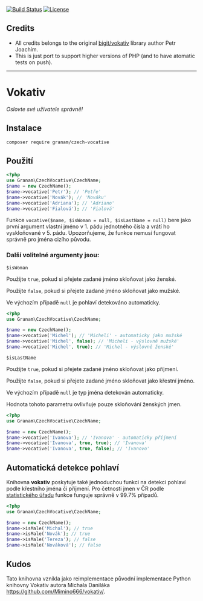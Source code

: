 [![Build Status](https://travis-ci.org/jaroslavtyc/granam-czech-vocative.svg?branch=master)](https://travis-ci.org/jaroslavtyc/granam-czech-vocative)
[![License](https://poser.pugx.org/granam/czech-vocative/license)](https://packagist.org/packages/granam/czech-vocative)


## Credits
 - All credits belongs to the original [bigit/vokativ](https://bitbucket.org/bigit/vokativ.git) library author Petr Joachim.
 - This is just port to support higher versions of PHP (and to have atomatic tests on push).
 
 ---

# Vokativ

*Oslovte své uživatele správně!*


## Instalace

```bash
composer require granam/czech-vocative
```

## Použití

```php
<?php
use Granam\CzechVocative\CzechName;
$name = new CzechName();
$name->vocative('Petr'); // 'Petře'
$name->vocative('Novák'); // 'Nováku'
$name->vocative('Adriana');	// 'Adriano'
$name->vocative('Fialová');	// 'Fialová'
```

Funkce `vocative($name, $isWoman = null, $isLastName = null)` bere jako první argument vlastní jméno v 1. pádu jednotného čísla a vrátí ho vyskloňované v 5. pádu.
Upozorňujeme, že funkce nemusí fungovat správně pro jména cizího původu.

### Další volitelné argumenty jsou:

`$isWoman`

Použijte `true`, pokud si přejete zadané jméno skloňovat jako ženské.

Použijte `false`, pokud si přejete zadané jméno skloňovat jako mužské.

Ve výchozím případě `null` je pohlaví detekováno automaticky.

```php
<?php
use Granam\CzechVocative\CzechName;

$name = new CzechName();
$name->vocative('Michel'); // 'Micheli' - automaticky jako mužské
$name->vocative('Michel', false); // 'Micheli - výslovně mužské'
$name->vocative('Michel', true); // 'Michel - výslovně ženské'
```

`$isLastName`

Použijte `true`, pokud si přejete zadané jméno skloňovat jako příjmení.

Použijte `false`, pokud si přejete zadané jméno skloňovat jako křestní jméno.

Ve výchozím případě `null` je typ jména detekován automaticky.

Hodnota tohoto parametru ovlivňuje pouze skloňování ženských jmen.

```php
<?php
use Granam\CzechVocative\CzechName;

$name = new CzechName();
$name->vocative('Ivanova'); // 'Ivanova' - automaticky příjmení
$name->vocative('Ivanova', true, true); // 'Ivanova'
$name->vocative('Ivanova', true, false); // 'Ivanovo'
```

## Automatická detekce pohlaví

Knihovna **vokativ** poskytuje také jednoduchou funkci na detekci pohlaví podle křestního jména či příjmení.
Pro četnosti jmen v ČR podle [statistického úřadu](http://www.mvcr.cz/clanek/cetnost-jmen-a-prijmeni-722752.aspx)
funkce funguje správně v 99.7% případů.

```php
<?php
use Granam\CzechVocative\CzechName;

$name = new CzechName();
$name->isMale('Michal'); // true
$name->isMale('Novák'); // true
$name->isMale('Tereza'); // false
$name->isMale('Nováková'); // false
```

## Kudos

Tato knihovna vznikla jako reimplementace původní implementace Python knihovny Vokativ autora Michala Daniláka <https://github.com/Mimino666/vokativ/>.
